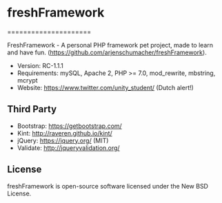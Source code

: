 # freshFramework
=====================

FreshFramework - A personal PHP framework pet project, made to learn and have fun. (https://github.com/arjenschumacher/freshFramework).

* Version: RC-1.1.1
* Requirements: mySQL, Apache 2, PHP >= 7.0, mod_rewrite, mbstring, mcrypt
* Website: https://www.twitter.com/unity_student/ (Dutch alert!)

Third Party
-----------
* Bootstrap: https://getbootstrap.com/
* Kint: http://raveren.github.io/kint/
* jQuery: https://jquery.org/ (MIT)
* Validate: http://jqueryvalidation.org/

License
-------
freshFramework is open-source software licensed under the New BSD License.

